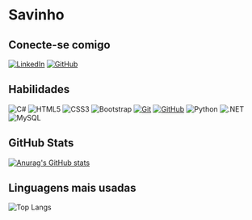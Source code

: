 # Savinho
## Conecte-se comigo
[![LinkedIn](https://img.shields.io/badge/LinkedIn-0077B5?style=for-the-badge&logo=linkedin&logoColor=white)](https://www.linkedin.com/in/saviofagundes/)
[![GitHub](https://img.shields.io/badge/GitHub-100000?style=for-the-badge&logo=github&logoColor=white)](https://github.com/SavioFagundes)

## Habilidades
![C#](https://img.shields.io/badge/C%23-0D1117?style=for-the-badge&logo=c-sharp&logoColor=823085)
![HTML5](https://img.shields.io/badge/HTML5-E34F26?style=for-the-badge&logo=html5&logoColor=white)
![CSS3](https://img.shields.io/badge/CSS3-1572B6?style=for-the-badge&logo=css3&logoColor=white)
![Bootstrap](https://img.shields.io/badge/bootstrap-000?style=for-the-badge&logo=bootstrap&logoColor=553C7B)
[![Git](https://img.shields.io/badge/Git-000?style=for-the-badge&logo=git&logoColor=E94D5F)](https://git-scm.com/doc)
[![GitHub](https://img.shields.io/badge/GitHub-000?style=for-the-badge&logo=github&logoColor=30A3DC)](https://docs.github.com/)
![Python](https://img.shields.io/badge/python-3670A0?style=for-the-badge&logo=python&logoColor=ffdd54)
![.NET](https://img.shields.io/badge/.NET-5C2D91?style=for-the-badge&logo=.net&logoColor=white)
![MySQL](https://img.shields.io/badge/MySQL-00000F?style=for-the-badge&logo=mysql&logoColor=white)



## GitHub Stats
[![Anurag's GitHub stats](https://github-readme-stats.vercel.app/api?username=SavioFagundes)](https://github.com/SavioFagundes/github-readme-stats)
## Linguagens mais usadas
![Top Langs](https://github-readme-stats-git-masterrstaa-rickstaa.vercel.app/api/top-langs/?username=SavioFagundes&bg_color=000&border_color=30A3DC&title_color=E94D5F&text_color=FFF)